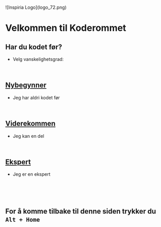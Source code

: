 <br>
![Inspiria Logo](logo_72.png)
<br>

# **Velkommen til Koderommet**


## Har du kodet før?
- Velg vanskelighetsgrad:

<br>

## [Nybegynner](nybegynner.md)
- Jeg har aldri kodet før

<br>

## [Viderekommen](viderekommen.md)
- Jeg kan en del

<br>

## [Ekspert](ekspert.md)
- Jeg er en ekspert

<br>
<br>
<br>

## For å komme tilbake til denne siden trykker du `Alt + Home`
